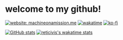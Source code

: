 # welcome to my github!

[![website: machineonamission.me](https://img.shields.io/badge/website-machineonamission.me-ff00ff)](https://machineonamission.me)
[![wakatime](https://wakatime.com/badge/user/ceaa3b2d-5469-499f-97ed-b23bda26c31a/project/7114917f-f795-4c9f-aadf-0e66528176be.svg)](https://wakatime.com/badge/user/ceaa3b2d-5469-499f-97ed-b23bda26c31a/project/7114917f-f795-4c9f-aadf-0e66528176be)
[![ko-fi](https://ko-fi.com/img/githubbutton_sm.svg)](https://ko-fi.com/reticivis)


[![GitHub stats](https://github-readme-stats.vercel.app/api?username=machineonamission&count_private=true&theme=jolly&show_icons=true&include_all_commits=true)](https://github.com/anuraghazra/github-readme-stats)
[![reticivis's wakatime stats](https://github-readme-stats.vercel.app/api/wakatime?username=machineonamission&layout=compact&theme=jolly)](https://github.com/anuraghazra/github-readme-stats)
